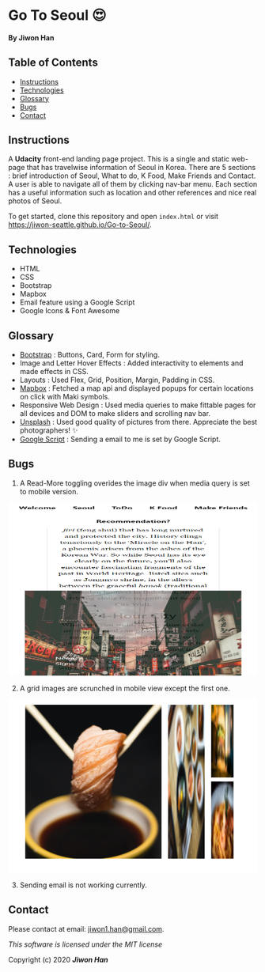 # Go To Seoul :heart_eyes:

#### By **Jiwon Han**

## Table of Contents

* [Instructions](#instructions)
* [Technologies](#Technologies)
* [Glossary](#Glossary)
* [Bugs](#Bugs)
* [Contact](#Contact)

## Instructions

A <strong>Udacity</strong> front-end landing page project. This is a single and static web-page that has travelwise information of Seoul in Korea. There are 5 sections : brief introduction of Seoul, What to do, K Food, Make Friends and Contact. A user is able to navigate all of them by clicking nav-bar menu. Each section has a useful information such as location and other references and nice real photos of Seoul.        

To get started, clone this repository and open `index.html` or visit https://jiwon-seattle.github.io/Go-to-Seoul/.

## Technologies

- HTML
- CSS
- Bootstrap
- Mapbox
- Email feature using a Google Script
- Google Icons & Font Awesome

## Glossary 
- [Bootstrap](https://getbootstrap.com/) : Buttons, Card, Form for styling.  
- Image and Letter Hover Effects : Added interactivity to elements and made effects in CSS.
- Layouts : Used Flex, Grid, Position, Margin, Padding in CSS.
- [Mapbox](https://www.mapbox.com/) : Fetched a map api and displayed popups for certain locations on click with Maki symbols. 
- Responsive Web Design : Used media queries to make fittable pages for all devices and DOM to make sliders and scrolling nav bar.
- [Unsplash](https://unsplash.com/) : Used good quality of pictures from there. Appreciate the best photographers! :sparkles:
- [Google Script](https://github.com/dwyl/learn-to-send-email-via-google-script-html-no-server) : Sending a email to me is set by Google Script.
 
 ## Bugs
 1. A Read-More toggling overides the image div when media query is set to mobile version.
 <img src="img/bug.png" width="700px" height="350px"/>

 2. A grid images are scrunched in mobile view except the first one.  
 <img src="img/bug2.png" width="700px" height="350px" />
 
 3. Sending email is not working currently.

 ## Contact
 Please contact at email: jiwon1.han@gmail.com.

 *This software is licensed under the MIT license*

Copyright (c) 2020 **_Jiwon Han_**
